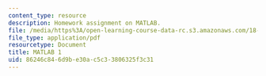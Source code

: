 ```yaml
---
content_type: resource
description: Homework assignment on MATLAB.
file: /media/https%3A/open-learning-course-data-rc.s3.amazonaws.com/18-085-computational-science-and-engineering-i-fall-2008/86246c846d9be30ac5c33806325f3c31_mt1_18085_f07.pdf
file_type: application/pdf
resourcetype: Document
title: MATLAB 1
uid: 86246c84-6d9b-e30a-c5c3-3806325f3c31
---
```

